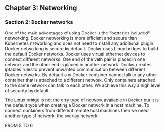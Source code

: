 ## Chapter 3: Networking

### Section 2: Docker networks

One of the main advantages of using Docker is the "batteries included" networking.
Docker networking is more efficient and secure than Kubernetes networking and does not need to install any additional plugin: Docker networking is secure by default.
Docker uses Linux bridges to build the default Docker networks.
Docker uses virtual ethernet devices to connect different networks.
One end of the veth pair is placed in one network and the other end is placed in another network.
Docker creates iptables rules to prevent unwanted communication between different Docker networks.
By default any Docker container cannot talk to any other container that is attached to a different network.
Only containers attached to the same network can talk to each other.
We achieve this way a high level of security by default.

The Linux bridge is not the only type of network available in Docker but it is the default type when creating a Docker network in a host machine.
To connect containers from different remote host machines then we need another type of network: the overlay network.

FROM 5 TO 6
